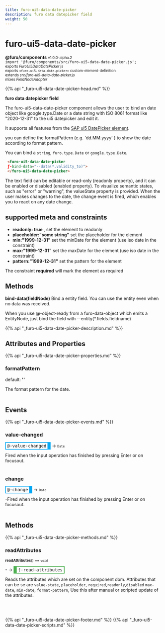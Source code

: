 ```yaml
---
title: furo-ui5-data-date-picker
description: furo data datepicker field
weight: 50
---
```


# furo-ui5-data-date-picker
**@furo/components** <small>v1.0.0-alpha.2</small>
<br>`import '@furo/components/src/furo-ui5-data-date-picker.js';`<small>
<br>exports *FuroUi5DataDatePicker* js
<br>exports `<furo-ui5-data-date-picker>` custom-element-definition
<br>extends *src/furo-ui5-data-date-picker.js*
<br> mixes *FieldNodeAdapter*</small>

{{% api "_furo-ui5-data-date-picker-head.md" %}}

**furo data datepicker field**

The furo-ui5-data-date-picker component allows the user to bind an date object like google.type.Date or a date string
with ISO 8061 format like "2020-12-31" to the ui5 datepicker and edit it.

It supports all features from the [SAP ui5 DatePicker element](https://sap.github.io/ui5-webcomponents/playground/components/DatePicker/).


you can define the formatPattern (e.g. 'dd.MM.yyyy' ) to show the date according to format pattern.

You can bind a `string`, `furo.type.Date` or `google.type.Date`.

```html
 <furo-ui5-data-date-picker
 ƒ-bind-data="--data(*.validity_to)">
 </furo-ui5-data-date-picker>
```

The text field can be editable or read-only (readonly property), and it can be enabled or disabled (enabled property).
To visualize semantic states, such as "error" or "warning", the valueState property is provided.
When the user makes changes to the date, the change event is fired, which enables you to react on any date change.

## supported meta and constraints
- **readonly: true** , set the element to readonly
- **placeholder:"some string"** set the placeholder for the element
- **min:"1999-12-31"** set the minDate for the element (use iso date in the constraint)
- **max:"1999-12-31"** set the maxDate for the element (use iso date in the constraint)
- **pattern:"1999-12-31"** set the pattern for the element

The constraint **required** will mark the element as required

## Methods
**bind-data(fieldNode)**
Bind a entity field. You can use the entity even when no data was received.

When you use @-object-ready from a furo-data-object which emits a EntityNode, just bind the field with --entity(*.fields.fieldname)

{{% api "_furo-ui5-data-date-picker-description.md" %}}


## Attributes and Properties
{{% api "_furo-ui5-data-date-picker-properties.md" %}}













### **formatPattern**
default: **&#39;&#39;**</small>

The format pattern for the date.
<br><br>




## Events
{{% api "_furo-ui5-data-date-picker-events.md" %}}

### **value-changed**
<span  style="border-width:2px 10px 2px 2px; border-style: solid;border-color:  rgb(2, 168, 244);font-family:monospace; padding:2px 4px;">@-value-changed</span>
→ <small>`Date`</small>

 Fired when the input operation has finished by pressing Enter or on focusout.
<br><br>
### **change**
<span  style="border-width:2px 10px 2px 2px; border-style: solid;border-color:  rgb(2, 168, 244);font-family:monospace; padding:2px 4px;">@-change</span>
→ <small>`Date`</small>

-Fired when the input operation has finished by pressing Enter or on focusout.
<br><br>

## Methods
{{% api "_furo-ui5-data-date-picker-methods.md" %}}




### **readAttributes**
<small>**readAttributes**() ⟹ `void`</small>

<small>`*`</small> →
<span  style="border-width:2px 2px 2px 10px; border-style: solid;border-color:  rgb(76, 175, 80);font-family:monospace; padding:2px 4px;">ƒ-read-attributes</span>

Reads the attributes which are set on the component dom.
Attributes that can be se are `value-state`, `placeholder`, `required`,`readonly`,`disabled` `max-date`, `min-date`, `format-pattern`,
Use this after manual or scripted update of the attributes.

<br><br>
















{{% api "_furo-ui5-data-date-picker-footer.md" %}}
{{% api "_furo-ui5-data-date-picker-scripts.md" %}}
